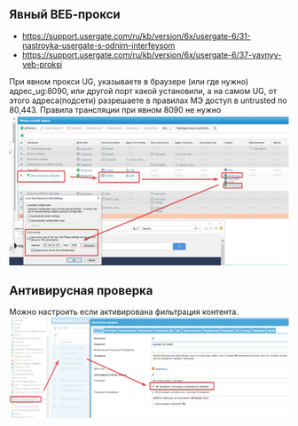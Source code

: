 ## Явный ВЕБ-прокси
- https://support.usergate.com/ru/kb/version/6x/usergate-6/31-nastroyka-usergate-s-odnim-interfeysom
- https://support.usergate.com/ru/kb/version/6x/usergate-6/37-yavnyy-veb-proksi

При явном прокси UG, указываете в браузере (или где нужно) адрес_ug:8090, или другой порт какой установили, а на самом UG, от этого адреса(подсети) разрешаете в правилах МЭ доступ в untrusted по 80,443.
Правила трансляции при явном 8090 не нужно
![](../_Pictures/image_20250115233532.png)

## Антивирусная проверка
Можно настроить если активирована фильтрация контента. 
![](../_Pictures/image_20250120212132.png)